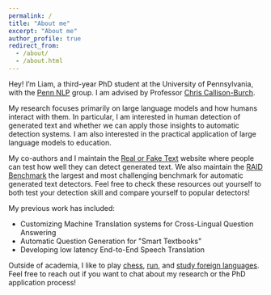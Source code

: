 ```yaml
---
permalink: /
title: "About me"
excerpt: "About me"
author_profile: true
redirect_from: 
  - /about/
  - /about.html
---
```


Hey! I’m Liam, a third-year PhD student at the University of Pennsylvania, with the [Penn NLP](https://nlp.cis.upenn.edu/) group. I am advised by Professor [Chris Callison-Burch](https://www.cis.upenn.edu/~ccb/). 

My research focuses primarily on large language models and how humans interact with them. In particular, I am interested in human detection of generated text and whether we can apply those insights to automatic detection systems. I am also interested in the practical application of large language models to education.

My co-authors and I maintain the [Real or Fake Text](http://roft.io) website where people can test how well they can detect generated text. We also maintain the [RAID Benchmark](https://raid-bench.xyz/) the largest and most challenging benchmark for automatic generated text detectors. Feel free to check these resources out yourself to both test your detection skill and compare yourself to popular detectors!

My previous work has included:
- Customizing Machine Translation systems for Cross-Lingual Question Answering
- Automatic Question Generation for "Smart Textbooks"
- Developing low latency End-to-End Speech Translation

Outside of academia, I like to play [chess](https://www.chess.com/member/liam-dugan), [run](https://www.strava.com/athletes/43873251), and [study foreign languages](https://www.wanikani.com/users/Liam-Dugan). Feel free to reach out if you want to chat about my research or the PhD application process!

<!-- Recent News
=====
- **[Dec 2022]** My Long Paper "Real or Fake Text?: Investigating Human Ability to Detect Boundaries Between Human-Written and Machine-Generated Text" was accepted to AAAI
- **[May 2022]** A Short Paper w/ collaborators at Google "The Case for a Single Model that can Both Generate Continuations and Fill in the Blank" was accepted to NAACL
- **[Mar 2022]** My Short Paper "A Feasibility Study of Answer-Agnostic Question Generation for Education" was accepted to ACL -->